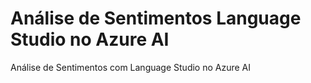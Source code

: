 #  Análise de Sentimentos Language Studio no Azure AI
  Análise de Sentimentos com Language Studio no Azure AI
